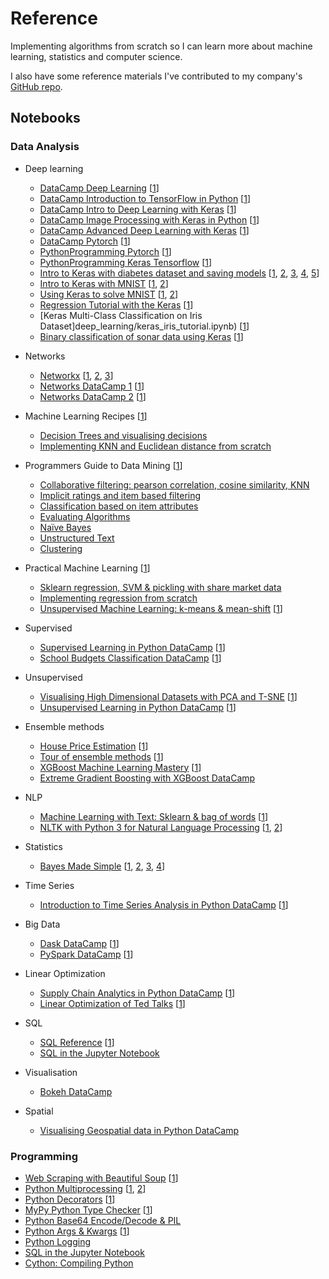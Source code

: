 # Reference
Implementing algorithms from scratch so I can learn more about machine learning, statistics and computer science.

I also have some reference materials I've contributed to my company's [GitHub repo](https://github.com/PortJacksonPartners/Training/blob/master/nexploration.ipynb).

## Notebooks

### Data Analysis
- Deep learning
    - [DataCamp Deep Learning](deep_learning/deeplearning-datacamp.ipynb) [[1](https://www.datacamp.com/courses/deep-learning-in-python)]
    - [DataCamp Introduction to TensorFlow in Python](deep_learning/intro-tensorflow-datacamp.ipynb) [[1](https://learn.datacamp.com/courses/introduction-to-tensorflow-in-python)]
    - [DataCamp Intro to Deep Learning with Keras](deep_learning/intro-deeplearning-keras-datacamp.ipynb) [[1](https://learn.datacamp.com/courses/deep-learning-with-keras-in-python)]
    - [DataCamp Image Processing with Keras in Python](deep_learning/image-processing-keras-datacamp.ipynb) [[1](https://learn.datacamp.com/courses/image-processing-with-keras-in-python)]
    - [DataCamp Advanced Deep Learning with Keras](deep_learning/advanced-keras-datacamp.ipynb) [[1](https://learn.datacamp.com/courses/advanced-deep-learning-with-keras)]
    - [DataCamp Pytorch](deep_learning/pytorch-datacamp.ipynb) [[1](https://www.datacamp.com/courses/introduction-to-deep-learning-with-pytorch)]
    - [PythonProgramming Pytorch](deep_learning/pytorch_pythonprogramming.ipynb) [[1](https://pythonprogramming.net/introduction-deep-learning-neural-network-pytorch/)]
    - [PythonProgramming Keras Tensorflow](deep_learning/keras_tensorflow_pythonprogramming.ipynb) [[1](https://pythonprogramming.net/introduction-deep-learning-python-tensorflow-keras/)]
    - [Intro to Keras with diabetes dataset and saving models](deep_learning/keras_intro.ipynb) [[1](http://machinelearningmastery.com/introduction-python-deep-learning-library-keras/), [2](http://machinelearningmastery.com/tutorial-first-neural-network-python-keras/), [3](http://machinelearningmastery.com/save-load-keras-deep-learning-models/), [4](http://machinelearningmastery.com/5-step-life-cycle-neural-network-models-keras/), [5](http://machinelearningmastery.com/build-multi-layer-perceptron-neural-network-models-keras/)]
    - [Intro to Keras with MNIST](deep_learning/intro_keras_mnist.ipynb) [[1](https://elitedatascience.com/keras-tutorial-deep-learning-in-python), [2](http://www.pyimagesearch.com/2016/08/01/lenet-convolutional-neural-network-in-python/)]
    - [Using Keras to solve MNIST](deep_learning/keras_solve_mnist.ipynb) [[1](http://machinelearningmastery.com/handwritten-digit-recognition-using-convolutional-neural-networks-python-keras/), [2](http://machinelearningmastery.com/dropout-regularization-deep-learning-models-keras/)]
    - [Regression Tutorial with the Keras](deep_learning/keras_regression_tutorial.ipynb) [[1](http://machinelearningmastery.com/regression-tutorial-keras-deep-learning-library-python/)]
    - [Keras Multi-Class Classification on Iris Dataset]deep_learning/keras_iris_tutorial.ipynb) [[1](http://machinelearningmastery.com/multi-class-classification-tutorial-keras-deep-learning-library/)]
    - [Binary classification of sonar data using Keras](deep_learning/binary_classification_keras_sonar.ipynb) [[1](http://machinelearningmastery.com/binary-classification-tutorial-with-the-keras-deep-learning-library/)]

- Networks
    - [Networkx](networks/intro_networks.ipynb) [[1](https://www.youtube.com/watch?v=nN84qeE0jtM), [2](https://www.youtube.com/watch?v=yMSCWLma46s&feature=youtu.be), [3](https://www.youtube.com/watch?v=1ErL1z_lKd8&feature=youtu.be)]
    - [Networks DataCamp 1](networks/networks-datacamp-1.ipynb) [[1](https://www.datacamp.com/courses/network-analysis-in-python-part-1)]
    - [Networks DataCamp 2](networks/networks-datacamp-2.ipynb) [[1](https://www.datacamp.com/courses/network-analysis-in-python-part-2)]

- Machine Learning Recipes [[1](https://www.youtube.com/playlist?list=PLOU2XLYxmsIIuiBfYad6rFYQU_jL2ryal)]
    - [Decision Trees and visualising decisions](recipes/ml_recipes_1.ipynb)
    - [Implementing KNN and Euclidean distance from scratch](recipes/ml_recipes_2.ipynb)

- Programmers Guide to Data Mining [[1](http://guidetodatamining.com/)]
    - [Collaborative filtering: pearson correlation, cosine similarity, KNN](programmers_guide/programmers_guide_1.ipynb)
    - [Implicit ratings and item based filtering](programmers_guide/programmers_guide_2.ipynb)
    - [Classification based on item attributes](programmers_guide/programmers_guide_3.ipynb)
    - [Evaluating Algorithms](programmers_guide/programmers_guide_4.ipynb)
    - [Naïve Bayes](programmers_guide/programmers_guide_5.ipynb)
    - [Unstructured Text](programmers_guide/programmers_guide_6.ipynb)
    - [Clustering](programmers_guide/programmers_guide_7.ipynb)

- Practical Machine Learning [[1](https://www.youtube.com/playlist?list=PLQVvvaa0QuDfKTOs3Keq_kaG2P55YRn5v)]
    - [Sklearn regression, SVM & pickling with share market data](practical_ml/practical_ml_1.ipynb)
    - [Implementing regression from scratch](practical_ml/practical_ml_2.ipynb)
    - [Unsupervised Machine Learning: k-means & mean-shift](practical_ml/unsupervised_ml.ipynb) [[1](https://pythonprogramming.net/flat-clustering-machine-learning-python-scikit-learn/)]
    
- Supervised
    - [Supervised Learning in Python DataCamp](supervised/supervised-learning-in-python.ipynb) [[1](https://campus.datacamp.com/courses/supervised-learning-with-scikit-learn)]
    - [School Budgets Classification DataCamp](supervised/school-budgets.ipynb) [[1](https://www.datacamp.com/courses/machine-learning-with-the-experts-school-budgets)]

- Unsupervised
    - [Visualising High Dimensional Datasets with PCA and T-SNE](unsupervised/visualising-high-dim-datasets-pca-tsne.ipynb) [[1](https://medium.com/@luckylwk/visualising-high-dimensional-datasets-using-pca-and-t-sne-in-python-8ef87e7915b)]
    - [Unsupervised Learning in Python DataCamp](unsupervised/unsupervised_datacamp.ipynb) [[1](https://www.datacamp.com/courses/unsupervised-learning-in-python/)]

- Ensemble methods
    - [House Price Estimation](ensemble/house_price_estimation.ipynb) [[1](https://medium.com/@ageitgey/machine-learning-is-fun-80ea3ec3c471)]
    - [Tour of ensemble methods](ensemble/intro_ensemble.ipynb) [[1](https://machinelearningmastery.com/)]
    - [XGBoost Machine Learning Mastery](ensemble/intro_xgboost.ipynb) [[1](https://machinelearningmastery.com/)]
    - [Extreme Gradient Boosting with XGBoost DataCamp](ensemble/extreme_xgboost.ipynb)

- NLP
    - [Machine Learning with Text: Sklearn & bag of words](nlp/ml_text.ipynb) [[1](https://www.youtube.com/watch?v=vTaxdJ6VYWE)]
    - [NLTK with Python 3 for Natural Language Processing](nlp/natural_language.ipynb) [[1](https://www.youtube.com/playlist?list=PLQVvvaa0QuDf2JswnfiGkliBInZnIC4HL), [2](https://www.youtube.com/watch?v=itKNpCPHq3I)]

- Statistics
    - [Bayes Made Simple](statistics/bayes_simple.ipynb) [[1](https://www.youtube.com/watch?v=6GV5bTCLC8g), [2](http://greenteapress.com/wp/think-bayes/), [3](https://www.analyticsvidhya.com/blog/2016/06/bayesian-statistics-beginners-simple-english/), [4](https://www.springboard.com/blog/probability-bayes-theorem-data-science/)]
    
- Time Series
    - [Introduction to Time Series Analysis in Python DataCamp](time_series/intro_time_series_datacamp.ipynb) [[1](https://campus.datacamp.com/courses/introduction-to-time-series-analysis-in-python/)]

- Big Data
    - [Dask DataCamp](bigdata/datacamp-dask.ipynb) [[1](https://learn.datacamp.com/courses/parallel-computing-with-dask)]
    - [PySpark DataCamp](bigdata/datacamp-spark.ipynb) [[1](https://learn.datacamp.com/courses/introduction-to-pyspark)]
    
- Linear Optimization
    - [Supply Chain Analytics in Python DataCamp](optimization/supply_chain_optimization_datacamp.ipynb) [[1](https://learn.datacamp.com/courses/supply-chain-analytics-in-python)]
    - [Linear Optimization of Ted Talks](optimization/linear_optimization_ted.ipynb) [[1](https://www.analyticsvidhya.com/blog/2017/10/linear-optimization-in-python/)]

- SQL
    - [SQL Reference](programming/sql_reference.ipynb) [[1](https://code.tutsplus.com/articles/sql-for-beginners--net-8200)]
    - [SQL in the Jupyter Notebook](programming/ipython_sql.ipynb)

- Visualisation
    - [Bokeh DataCamp](visualisation/bokeh_datacamp.ipynb)
    
- Spatial
    - [Visualising Geospatial data in Python DataCamp](spatial/intro_geospatial.ipynb)

### Programming
- [Web Scraping with Beautiful Soup](programming/beautiful_soup.ipynb) [[1](https://www.dataquest.io/blog/web-scraping-tutorial-python/)]
- [Python Multiprocessing](programming/py_multiprocess.ipynb) [[1](https://youtu.be/oEYDqQ1pq9o), [2](https://youtu.be/kUKOEuPJXGc)]
- [Python Decorators](programming/py_decorators.ipynb) [[1](https://www.youtube.com/watch?v=rPCeCPT-f28&list=LLuei0qkBoeOass8xV_cOrqQ&index=1)]
- [MyPy Python Type Checker](programming/my_py.ipynb) [[1](http://mypy-lang.org/)]
- [Python Base64 Encode/Decode & PIL](programming/py_base64.ipynb)
- [Python Args & Kwargs](programming/args_kwargs.ipynb) [[1](https://youtu.be/gZB_ENJD34E)]
- [Python Logging](programming/python_logging.ipynb)
- [SQL in the Jupyter Notebook](programming/ipython_sql.ipynb)
- [Cython: Compiling Python](programming/cy_py.ipynb)
